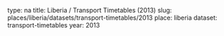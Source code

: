 type: na
title: Liberia / Transport Timetables (2013)
slug: places/liberia/datasets/transport-timetables/2013
place: liberia
dataset: transport-timetables
year: 2013
